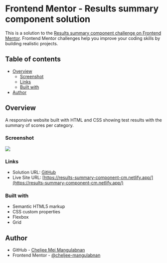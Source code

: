 # Frontend Mentor - Results summary component solution

This is a solution to the [Results summary component challenge on Frontend Mentor](https://www.frontendmentor.io/challenges/results-summary-component-CE_K6s0maV). Frontend Mentor challenges help you improve your coding skills by building realistic projects.

## Table of contents

- [Overview](#overview)
  - [Screenshot](#screenshot)
  - [Links](#links)
  - [Built with](#built-with)
- [Author](#author)

## Overview

A responsive website built with HTML and CSS showing test results with the summary of scores per category.

### Screenshot

![](./screenshot.jpg)

### Links

- Solution URL: [GitHub](https://github.com/cheljee-mangulabnan/results-summary-component)
- Live Site URL: [https://results-summary-component-cm.netlify.app/](https://results-summary-component-cm.netlify.app/)

### Built with

- Semantic HTML5 markup
- CSS custom properties
- Flexbox
- Grid

## Author

- GitHub - [Cheljee Mei Mangulabnan](https://github.com/cheljee-mangulabnan)
- Frontend Mentor - [@cheljee-mangulabnan](https://www.frontendmentor.io/profile/cheljee-mangulabnan)
